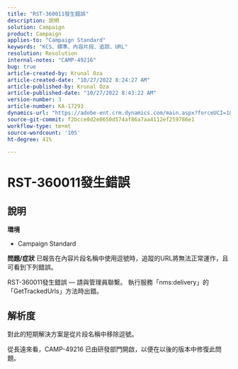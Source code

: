 ```yaml
---
title: "RST-360011發生錯誤"
description: 說明
solution: Campaign
product: Campaign
applies-to: "Campaign Standard"
keywords: "KCS、標準、內容片段、追踪、URL"
resolution: Resolution
internal-notes: "CAMP-49216"
bug: true
article-created-by: Krunal Oza
article-created-date: "10/27/2022 8:24:27 AM"
article-published-by: Krunal Oza
article-published-date: "10/27/2022 8:43:22 AM"
version-number: 3
article-number: KA-17293
dynamics-url: "https://adobe-ent.crm.dynamics.com/main.aspx?forceUCI=1&pagetype=entityrecord&etn=knowledgearticle&id=ef138cc4-d055-ed11-bba2-6045bd006c82"
source-git-commit: f2bcce0d2e0650d574af86a7aa4112ef259786e1
workflow-type: tm+mt
source-wordcount: '105'
ht-degree: 41%

---
```


# RST-360011發生錯誤

## 說明

<b>環境</b>
- Campaign Standard



<b>問題/症狀</b>
已報告在內容片段名稱中使用逗號時，追蹤的URL將無法正常運作，且可看到下列錯誤。

RST-360011發生錯誤 — 請與管理員聯繫。
執行服務「nms:delivery」的「GetTrackedUrls」方法時出錯。






## 解析度


對此的短期解決方案是從片段名稱中移除逗號。

從長遠來看，CAMP-49216 已由研發部門開啟，以便在以後的版本中修復此問題。
